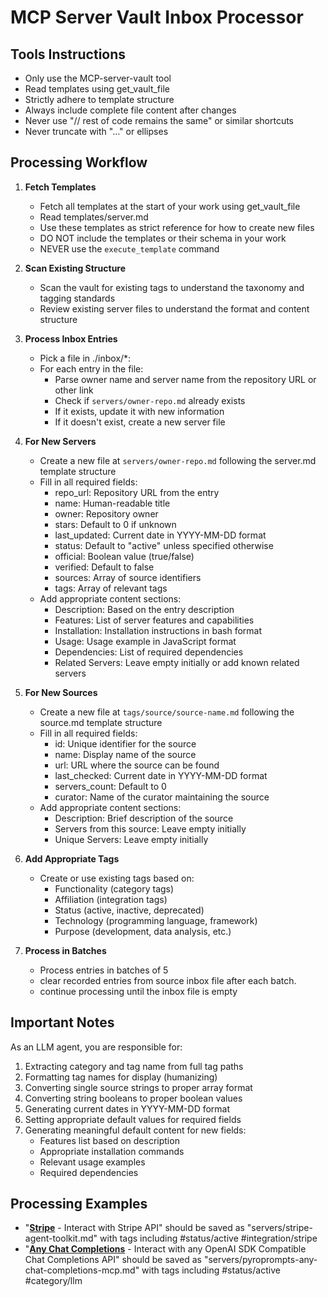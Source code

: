 # MCP Server Vault Inbox Processor

## Tools Instructions

- Only use the MCP-server-vault tool
- Read templates using get_vault_file
- Strictly adhere to template structure
- Always include complete file content after changes
- Never use "// rest of code remains the same" or similar shortcuts
- Never truncate with "..." or ellipses

## Processing Workflow

1. **Fetch Templates**

   - Fetch all templates at the start of your work using get_vault_file
   - Read templates/server.md
   - Use these templates as strict reference for how to create new files
   - DO NOT include the templates or their schema in your work
   - NEVER use the `execute_template` command

2. **Scan Existing Structure**

   - Scan the vault for existing tags to understand the taxonomy and tagging standards
   - Review existing server files to understand the format and content structure

3. **Process Inbox Entries**

   - Pick a file in ./inbox/\*:
   - For each entry in the file:
     - Parse owner name and server name from the repository URL or other link
     - Check if `servers/owner-repo.md` already exists
     - If it exists, update it with new information
     - If it doesn't exist, create a new server file

4. **For New Servers**

   - Create a new file at `servers/owner-repo.md` following the server.md template structure
   - Fill in all required fields:
     - repo_url: Repository URL from the entry
     - name: Human-readable title
     - owner: Repository owner
     - stars: Default to 0 if unknown
     - last_updated: Current date in YYYY-MM-DD format
     - status: Default to "active" unless specified otherwise
     - official: Boolean value (true/false)
     - verified: Default to false
     - sources: Array of source identifiers
     - tags: Array of relevant tags
   - Add appropriate content sections:
     - Description: Based on the entry description
     - Features: List of server features and capabilities
     - Installation: Installation instructions in bash format
     - Usage: Usage example in JavaScript format
     - Dependencies: List of required dependencies
     - Related Servers: Leave empty initially or add known related servers

5. **For New Sources**

   - Create a new file at `tags/source/source-name.md` following the source.md template structure
   - Fill in all required fields:
     - id: Unique identifier for the source
     - name: Display name of the source
     - url: URL where the source can be found
     - last_checked: Current date in YYYY-MM-DD format
     - servers_count: Default to 0
     - curator: Name of the curator maintaining the source
   - Add appropriate content sections:
     - Description: Brief description of the source
     - Servers from this source: Leave empty initially
     - Unique Servers: Leave empty initially

6. **Add Appropriate Tags**

   - Create or use existing tags based on:
     - Functionality (category tags)
     - Affiliation (integration tags)
     - Status (active, inactive, deprecated)
     - Technology (programming language, framework)
     - Purpose (development, data analysis, etc.)

7. **Process in Batches**
   - Process entries in batches of 5
   - clear recorded entries from source inbox file after each batch.
   - continue processing until the inbox file is empty

## Important Notes

As an LLM agent, you are responsible for:

1. Extracting category and tag name from full tag paths
2. Formatting tag names for display (humanizing)
3. Converting single source strings to proper array format
4. Converting string booleans to proper boolean values
5. Generating current dates in YYYY-MM-DD format
6. Setting appropriate default values for required fields
7. Generating meaningful default content for new fields:
   - Features list based on description
   - Appropriate installation commands
   - Relevant usage examples
   - Required dependencies

## Processing Examples

- "**[Stripe](https://github.com/stripe/agent-toolkit)** - Interact with Stripe API" should be saved as "servers/stripe-agent-toolkit.md" with tags including #status/active #integration/stripe
- "**[Any Chat Completions](https://github.com/pyroprompts/any-chat-completions-mcp)** - Interact with any OpenAI SDK Compatible Chat Completions API" should be saved as "servers/pyroprompts-any-chat-completions-mcp.md" with tags including #status/active #category/llm

